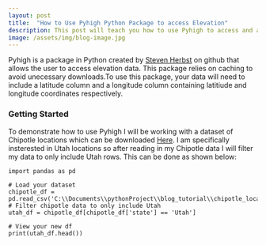 ```yaml
---
layout: post
title:  "How to Use Pyhigh Python Package to access Elevation"
description: This post will teach you how to use Pyhigh to access and add elevation to your data
image: /assets/img/blog-image.jpg
---
```

<p class="intro">Pyhigh is a package in Python created by <a href="https://github.com/sgherbst" target="_blank">Steven Herbst</a> on github that allows the user to access elevation data. This package relies on caching to avoid unecessary downloads.To use this package, your data will need to include a latitude column and a longitude column containing latitiude and longitude coordinates respectively.</p>


### Getting Started

 To demonstrate how to use Pyhigh I will be working with a dataset of Chipotle locations which can be downloaded [Here](https://www.kaggle.com/datasets/jeffreybraun/chipotle-locations). I am specifically insterested in Utah locations so after reading in my Chipotle data I will filter my data to only include Utah rows. This can be done as shown below:
```
import pandas as pd

# Load your dataset
chipotle_df = pd.read_csv('C:\\Documents\\pythonProject\\blog_tutorial\\chipotle_locations')
# Filter chipotle data to only include Utah
utah_df = chipotle_df[chipotle_df['state'] == 'Utah']

# View your new df
print(utah_df.head())

```
